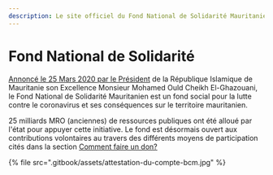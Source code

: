 ```yaml
---
description: Le site officiel du Fond National de Solidarité Mauritanien
---
```


# Fond National de Solidarité

[Annoncé le 25 Mars 2020 par le Président](mot-du-president.md) de la République Islamique de Mauritanie son Excellence Monsieur Mohamed Ould Cheikh El-Ghazouani, le Fond National de Solidarité Mauritanien est un fond social pour la lutte  contre le coronavirus et ses conséquences sur le territoire mauritanien.

25 milliards MRO \(anciennes\) de ressources publiques ont été alloué par l'état pour appuyer cette initiative. Le fond est désormais ouvert aux contributions volontaires au travers des différents moyens de participation cités dans la section  [Comment faire un don?](realisez-un-don/comment-faire-un-don/)

{% file src=".gitbook/assets/attestation-du-compte-bcm.jpg" %}

